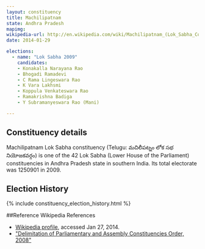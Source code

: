 ```yaml
---
layout: constituency
title: Machilipatnam
state: Andhra Pradesh
mapimg: 
wikipedia-url: http://en.wikipedia.com/wiki/Machilipatnam_(Lok_Sabha_Constituency)
date: 2014-01-29

elections: 
  - name: "Lok Sabha 2009"
    candidates: 
    - Konakalla Narayana Rao 
    - Bhogadi Ramadevi 
    - C Rama Lingeswara Rao 
    - K Vara Lakhsmi 
    - Koppula Venkateswara Rao 
    - Ramakrishna Badiga 
    - Y Subramanyeswara Rao (Mani) 

---
```

## Constituency details
Machilipatnam Lok Sabha constituency (Telugu: మచిలీపట్నం లోక సభ నియోజకవర్గం) is one of the 42 Lok Sabha (Lower House of the Parliament) constituencies in Andhra Pradesh state in southern India. Its total electorate was 1250901 in 2009.




## Election History
{% include constituency_election_history.html %}

##Reference
Wikipedia References
- [Wikipedia profile]({{page.profile.wikipedia}}), accessed Jan 27, 2014.
- ["Delimitation of Parliamentary and Assembly Constituencies Order, 2008"][wiki1]

[wiki1]: http://eci.nic.in/eci_main/CurrentElections/CONSOLIDATED_ORDER%20_ECI%20.pdf
